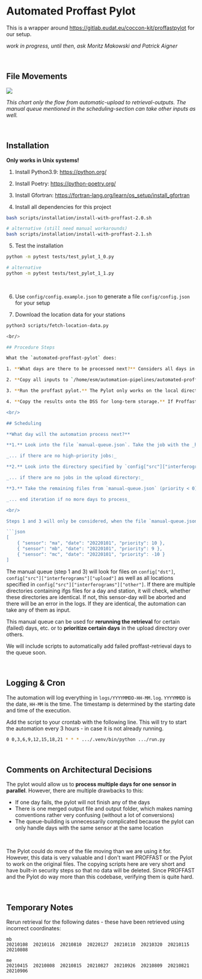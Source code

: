 # Automated Proffast Pylot

This is a wrapper around https://gitlab.eudat.eu/coccon-kit/proffastpylot for our setup.

_work in progress, until then, ask Moritz Makowski and Patrick Aigner_

<br/>

## File Movements

![](/docs/architecture.png)

_This chart only the flow from automatic-upload to retrieval-outputs. The manual queue mentioned in the scheduling-section can take other inputs as well._

<br/>

## Installation

**Only works in Unix systems!**

1. Install Python3.9: https://python.org/

2. Install Poetry: https://python-poetry.org/

3. Install Gfortran: https://fortran-lang.org/learn/os_setup/install_gfortran

4. Install all dependencies for this project

```bash
bash scripts/installation/install-with-proffast-2.0.sh

# alternative (still need manual workarounds)
bash scripts/installation/install-with-proffast-2.1.sh
```

5. Test the installation

```bash
python -m pytest tests/test_pylot_1_0.py

# alternative
python -m pytest tests/test_pylot_1_1.py
```

<br/>

6. Use `config/config.example.json` to generate a file `config/config.json` for your setup

7. Download the location data for your stations

````bash
python3 scripts/fetch-location-data.py

<br/>

## Procedure Steps

What the `automated-proffast-pylot` does:

1. **What days are there to be processed next?** Considers all days in `/mnt/measurementData/mu`, processes the latest dates first.

2. **Copy all inputs to `/home/esm/automation-pipelines/automated-proffast-pylot`.** First look for datalogger- and map-file. If these do not exist, abort this day. If they exist, copy them and the interferograms into the working directory of the proffast-pylot.

3. **Run the proffast pylot.** The Pylot only works on the local directories `inputs/` and `outputs/`.

4. **Copy the results onto the DSS for long-term storage.** If Proffast did not encounter any errors, there will be a file `combined_invparms_SS_YYYYMMDD-YYYYMMDD.csv` in the day's output folder. Depending on success or not, copy the output folder of proffast into `/home/esm/em27_ifg_dss/proffast_archive/SS/proffast-outputs/` or `.../proffast-outputs-failed/`. Copy the original interferograms (from `/mnt/measurementData/mu`) into `/home/esm/em27_ifg_dss/proffast_archive/SS/ifgs/`.

<br/>

## Scheduling

**What day will the automation process next?**

**1.** Look into the file `manual-queue.json`. Take the job with the _highest priority greater than 0_ - inside the same priority class, with the latest date.

_... if there are no high-priority jobs:_

**2.** Look into the directory specified by `config["src"]["interferograms"]["upload"]` and take the latest date from there.

_... if there are no jobs in the upload directory:_

**3.** Take the remaining files from `manual-queue.json` (priority < 0). Order by descending priority and the descending date - same as in step 1.

_... end iteration if no more days to process_

<br/>

Steps 1 and 3 will only be considered, when the file `manual-queue.json` exists and is in a valid format. Only priorities ≠ 0 are valid. If the file was found but is invalid, the logs will contain warnings about that. Example file:

```json
[
    { "sensor": "ma", "date": "20220101", "priority": 10 },
    { "sensor": "mb", "date": "20220101", "priority": 9 },
    { "sensor": "mc", "date": "20220101", "priority": -10 }
]
````

The manual queue (step 1 and 3) will look for files on `config["dst"]`, `config["src"]["interferograms"]["upload"]` as well as all locations specified in `config["src"]["interferograms"]["other"]`. If there are multiple directories containing ifgs files for a day and station, it will check, whether these directories are identical. If not, this sensor-day will be aborted and there will be an error in the logs. If they are identical, the automation can take any of them as input.

This manual queue can be used for **rerunning the retrieval** for certain (failed) days, etc. or to **prioritize certain days** in the upload directory over others.

We will include scripts to automatically add failed proffast-retrieval days to the queue soon.

<br/>

## Logging & Cron

The automation will log everything in `logs/YYYYMMDD-HH-MM.log`. `YYYYMMDD` is the date, `HH-MM` is the time. The timestamp is determined by the starting date and time of the execution.

Add the script to your crontab with the following line. This will try to start the automation every 3 hours - in case it is not already running.

```bash
0 0,3,6,9,12,15,18,21 * * * .../.venv/bin/python .../run.py
```

<br/>

## Comments on Architectural Decisions

The pylot would allow us to **process multiple days for one sensor in parallel**. However, there are multiple drawbacks to this:

-   If one day fails, the pylot will not finish any of the days
-   There is one merged output file and output folder, which makes naming conventions rather very confusing (without a lot of conversions)
-   The queue-building is unnecessarily complicated because the pylot can only handle days with the same sensor at the same location

<br/>

The Pylot could do more of the file moving than we are using it for. However, this data is very valuable and I don't want PROFFAST or the Pylot to work on the original files. The copying scripts here are very short and have built-in security steps so that no data will be deleted. Since PROFFAST and the Pylot do way more than this codebase, verifying them is quite hard.

<br/>

## Temporary Notes

Rerun retrieval for the following dates - these have been retrieved using incorrect coordinates:

```
mb
20210108  20210116  20210810  20220127  20210110  20210320  20210115  20210808

me
20210415  20210808  20210815  20210827  20210926  20210809  20210821  20210906
```
